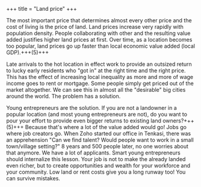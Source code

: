 +++
title = "Land price"
+++

The most important price that determines almost every other price and the cost of living is the price of land. Land prices increase very rapidly with population density. People collaborating with other and the resulting value added justifies higher land prices at first. Over time, as a location becomes too popular, land prices go up faster than local economic value added (local GDP).+++(5)+++ 

Late arrivals to the hot location in effect work to provide an outsized return to lucky early residents who "got in" at the right time and the right price. This has the effect of increasing local inequality as more and more of wage income goes to rent or mortgage. Some people simply get priced out of the market altogether. We can see this in almost all the "desirable" big cities around the world. The problem has a solution.

Young entrepreneurs are the solution. If you are not a landowner in a popular location (and most young entrepreneurs are not), do you want to pour your effort to provide even bigger returns to existing land owners?+++(5)+++ Because that's where a lot of the value added would go! Jobs go where job creators go. When Zoho started our office in Tenkasi, there was an apprehension "Can we find talent? Would people want to work in a small town/village setting?" 8 years and 500 people later, no one worries about that anymore. We have a lot of applicants. Smart young entrepreneurs should internalize this lesson. Your job is not to make the already landed even richer, but to create opportunities and wealth for your workforce and your community. Low land or rent costs give you a long runway too! You can survive mistakes.